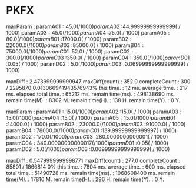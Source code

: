 # PKFX

maxParam             :
paramA$01  :45.0( / 1000)
paramA$02  :44.99999999999999( / 1000)
paramA$03  :45.0( / 1000)
paramA$04  :75.0( / 1000)
paramA$05  :80.0( / 1000)
paramB$01  :17000.0( / 1000)
paramB$02  :22000.0( / 1000)
paramB$03  :85000.0( / 1000)
paramB$04  :75000.0( / 1000)
paramC$01  :52.0( / 1000)
paramC$02  :300.0( / 1000)
paramC$03  :350.0( / 1000)
paramC$04  :350.0( / 1000)
paramD$01  :0.05( / 1000)
paramD$02  :5.0( / 1000)
paramD$03  :0.06999999999999999( / 1000)

maxDiff              : 2.473999999999947
maxDiff(count)       : 352.0
completeCount        : 300 / 2295870 0.013066941943576943%
this time.           : 12 ms.
average time.        : 217 ms.
elapsed total time.  : 65212 ms.
remain time(ms).     : 498138690 ms.
remain time(M).      : 8302 M.
remain time(H).      : 138 H.
remain time(Y).      : 0 Y.


maxParam             :
paramA$01  :15.0( / 1000)
paramA$02  :15.0( / 1000)
paramA$03  :15.0( / 1000)
paramA$04  :15.0( / 1000)
paramA$05  :15.0( / 1000)
paramB$01  :14000.0( / 1000)
paramB$02  :23000.0( / 1000)
paramB$03  :91000.0( / 1000)
paramB$04  :78000.0( / 1000)
paramC$01  :139.99999999999997( / 1000)
paramC$02  :170.0( / 1000)
paramC$03  :280.0000000000001( / 1000)
paramC$04  :340.00000000000017( / 1000)
paramD$01  :0.05( / 1000)
paramD$02  :5.0( / 1000)
paramD$03  :0.06999999999999999( / 1000)

maxDiff              : 0.5479999999998771
maxDiff(count)       : 277.0
completeCount        : 85801 / 1866814 0%
this time.           : 7804 ms.
average time.        : 600 ms.
elapsed total time.  : 51490728 ms.
remain time(ms).     : 1068608400 ms.
remain time(M).      : 17810 M.
remain time(H).      : 296 H.
remain time(Y).      : 0 Y.